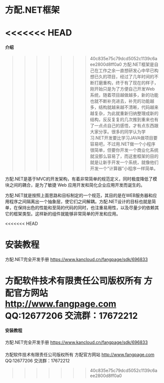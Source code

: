 # 方配.NET框架
<<<<<<< HEAD
=======

#### 介绍
>>>>>>> 40c835e75c79dcd5052c1139c6aee2800d8ff0a0
方配.NET框架是自己在工作之余一直想研发心中早已构想已久的项目，经过了几年时间的不断打磨重构，终于有了现在的样子，刚开始只是为了方便自己开发Web系统，随着项目越做越多，新的功能也就不断补充进去，补充的功能越多，结构就越来越不清晰，代码越来越复杂，为此就重新归纳整理成新的结构，反反复复的几次推到重来也有了一点点自己的感悟，才有点东西跟大家分享。很多的同学认为学习.NET开发要比学习JAVA做项目要容易吧，不过用.NET做一个小程序很简单，但要你开发一个商业化系统就没那么容易了，而这套框架的目的就是让新手开发一个系统，就像他们开发一个“计算器”小程序一样简单。

方配.NET是基于MVC的开发架构，有着非常简单的规范定义，同时极度降低了模块之间的耦合，是为了敏捷 Web 应用开发和简化企业应用开发而诞生的。

方配.NET就是按照上面思路和目标制定的一个规范，其目的是在WEB服务器和应用程序之间隔离出一个抽象层，使它们之间解耦。方配.NET设计的目标也就是简单，在保持出色的性能和至简的代码的同时，也注重易用性，以及尽量少的依赖其它的框架类型。这样新的组件就能够非常简单的开发和应用。

<<<<<<< HEAD
# 安装教程
方配.NET完全开发手册 https://www.kancloud.cn/fangpage/sdk/696833

方配软件技术有限责任公司版权所有 方配官方网站 http://www.fangpage.com QQ:12677206 交流群：17672212
=======
#### 安装教程
方配.NET完全开发手册
https://www.kancloud.cn/fangpage/sdk/696833

####
方配软件技术有限责任公司版权所有
方配官方网站 http://www.fangpage.com QQ:12677206 交流群：17672212
>>>>>>> 40c835e75c79dcd5052c1139c6aee2800d8ff0a0

